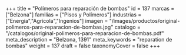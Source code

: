 +++
title = "Polímeros para reparación de bombas"
id = 137
marcas = ["Belzona"]
familias = ["Pisos y Polímeros"]
industrias = ["Energía","Agrícola","Ingenios"]
imagen = "/images/productos/original-polimeros-para-reparacion-de-bombas.jpg"
catalogo = "/catalogos/original-polimeros-para-reparacion-de-bombas.pdf"
meta_description = "Belzona, 1391"
meta_keywords = "reparation de bombas"
weight = 137
draft = false
taxonomyCover = false
+++
